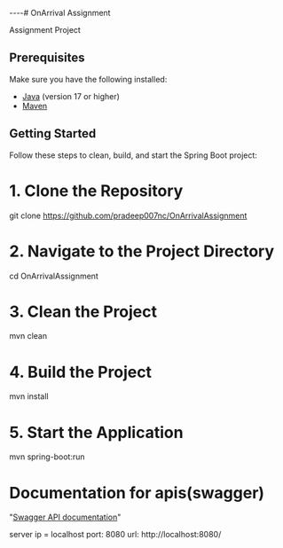 ----# OnArrival Assignment

Assignment Project

## Prerequisites

Make sure you have the following installed:

- [Java](https://www.oracle.com/java/technologies/javase-downloads.html) (version 17 or higher)
- [Maven](https://maven.apache.org/download.cgi)

## Getting Started

Follow these steps to clean, build, and start the Spring Boot project:

# 1. Clone the Repository
git clone https://github.com/pradeep007nc/OnArrivalAssignment

# 2. Navigate to the Project Directory
cd OnArrivalAssignment

# 3. Clean the Project
mvn clean

# 4. Build the Project
mvn install

# 5. Start the Application
mvn spring-boot:run


# Documentation for apis(swagger)
"[Swagger API documentation](http://localhost:8080/swagger-ui/index.html)"

server ip = localhost
port: 8080
url: http://localhost:8080/